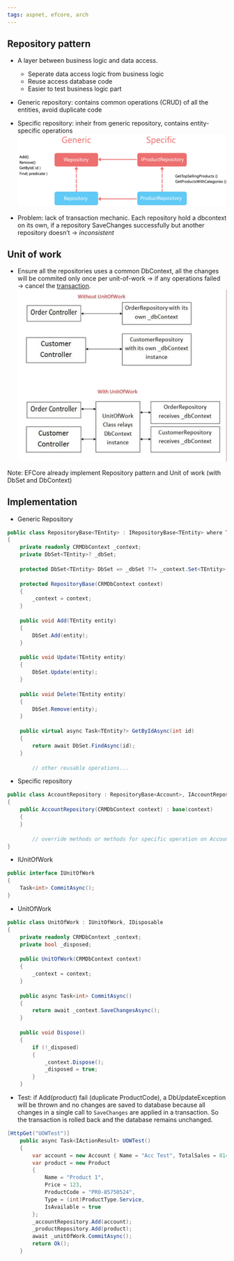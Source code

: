 ```yaml
---
tags: aspnet, efcore, arch 
---
```

## Repository pattern

- A layer between business logic and data access.
    - Seperate data access logic from business logic
    - Reuse access database code
    - Easier to test business logic part
- Generic repository: contains common operations (CRUD) of all the entities, avoid duplicate code
- Specific repository: inheir from generic repository, contains entity-specific operations
![Pasted image 20230729224639](attachments/Pasted%20image%2020230729224639.png)

- Problem: lack of transaction mechanic. Each repository hold a dbcontext on its own, if a repository SaveChanges successfully but another repository doesn’t → _inconsistent_

## Unit of work

- Ensure all the repositories uses a common DbContext, all the changes will be commited only once per unit-of-work → if any operations failed → cancel the [transaction](../Entity%20Framework%20Core/Transaction.md).
![Pasted image 20230729224654](attachments/Pasted%20image%2020230729224654.png)

Note: EFCore already implement Repository pattern and Unit of work (with DbSet and DbContext)

## Implementation

- Generic Repository

```csharp
public class RepositoryBase<TEntity> : IRepositoryBase<TEntity> where TEntity : class
{
    private readonly CRMDbContext _context;
    private DbSet<TEntity>? _dbSet;

    protected DbSet<TEntity> DbSet => _dbSet ??= _context.Set<TEntity>();

    protected RepositoryBase(CRMDbContext context)
    {
        _context = context;
    }

    public void Add(TEntity entity)
    {
        DbSet.Add(entity);
    }

    public void Update(TEntity entity)
    {
        DbSet.Update(entity);
    }

    public void Delete(TEntity entity)
    {
        DbSet.Remove(entity);
    }

    public virtual async Task<TEntity?> GetByIdAsync(int id)
    {
        return await DbSet.FindAsync(id);
    }

		// other reusable operations...
```

- Specific repository

```csharp
public class AccountRepository : RepositoryBase<Account>, IAccountRepository
{
    public AccountRepository(CRMDbContext context) : base(context)
    {
    }
		
		// override methods or methods for specific operation on Account
}

```

- IUnitOfWork

```csharp
public interface IUnitOfWork
{
    Task<int> CommitAsync();    
}
```

- UnitOfWork

```csharp
public class UnitOfWork : IUnitOfWork, IDisposable
{
    private readonly CRMDbContext _context;
    private bool _disposed;

    public UnitOfWork(CRMDbContext context)
    {
        _context = context;
    }

    public async Task<int> CommitAsync()
    {
        return await _context.SaveChangesAsync();
    }

    public void Dispose()
    {
        if (!_disposed)
        {
            _context.Dispose();
            _disposed = true;
        }
    }
```

- Test: if Add(product) fail (duplicate ProductCode), a DbUpdateException will be thrown and no changes are saved to database because all changes in a single call to `SaveChanges` are applied in a transaction. So the transaction is rolled back and the database remains unchanged.

```csharp
[HttpGet("UOWTest")]
    public async Task<IActionResult> UOWTest()
    {
        var account = new Account { Name = "Acc Test", TotalSales = 814 };
        var product = new Product
        {
            Name = "Product 1",
            Price = 123,
            ProductCode = "PRO-85750524",
            Type = (int)ProductType.Service,
            IsAvailable = true
        };
        _accountRepository.Add(account);
        _productRepository.Add(product);
        await _unitOfWork.CommitAsync();
        return Ok();
    }
```